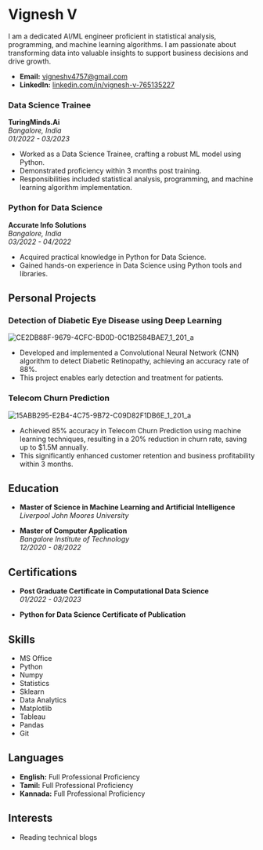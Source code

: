 # Vignesh V

I am a dedicated AI/ML engineer proficient in statistical analysis, programming, and machine learning algorithms. I am passionate about transforming data into valuable insights to support business decisions and drive growth.



- **Email:** [vigneshv4757@gmail.com](mailto:vigneshv4757@gmail.com)
- **LinkedIn:** [linkedin.com/in/vignesh-v-765135227](https://www.linkedin.com/in/vignesh-v-765135227)


### Data Science Trainee
**TuringMinds.Ai**  
*Bangalore, India*  
*01/2022 - 03/2023*

- Worked as a Data Science Trainee, crafting a robust ML model using Python.
- Demonstrated proficiency within 3 months post training.
- Responsibilities included statistical analysis, programming, and machine learning algorithm implementation.

### Python for Data Science
**Accurate Info Solutions**  
*Bangalore, India*  
*03/2022 - 04/2022*

- Acquired practical knowledge in Python for Data Science.
- Gained hands-on experience in Data Science using Python tools and libraries.

## Personal Projects

### Detection of Diabetic Eye Disease using Deep Learning
![CE2DB88F-9679-4CFC-BD0D-0C1B2584BAE7_1_201_a](https://github.com/vignesh4757/vignesh4757.github.io/assets/113326108/a937545f-53a1-4103-94f7-f740b5876ffc)

- Developed and implemented a Convolutional Neural Network (CNN) algorithm to detect Diabetic Retinopathy, achieving an accuracy rate of 88%.
- This project enables early detection and treatment for patients.

### Telecom Churn Prediction
![15ABB295-E2B4-4C75-9B72-C09D82F1DB6E_1_201_a](https://github.com/vignesh4757/vignesh4757.github.io/assets/113326108/220b4d9e-88c1-47bf-9778-240aba1428ac)
- Achieved 85% accuracy in Telecom Churn Prediction using machine learning techniques, resulting in a 20% reduction in churn rate, saving up to $1.5M annually.
- This significantly enhanced customer retention and business profitability within 3 months.

## Education

- **Master of Science in Machine Learning and Artificial Intelligence**  
  *Liverpool John Moores University*
  
- **Master of Computer Application**  
  *Bangalore Institute of Technology*  
  *12/2020 - 08/2022*

## Certifications

- **Post Graduate Certificate in Computational Data Science**  
  *01/2022 - 03/2023*

- **Python for Data Science Certificate of Publication**

## Skills

- MS Office
- Python
- Numpy
- Statistics
- Sklearn
- Data Analytics
- Matplotlib
- Tableau
- Pandas
- Git

## Languages

- **English:** Full Professional Proficiency
- **Tamil:** Full Professional Proficiency
- **Kannada:** Full Professional Proficiency

## Interests

- Reading technical blogs
